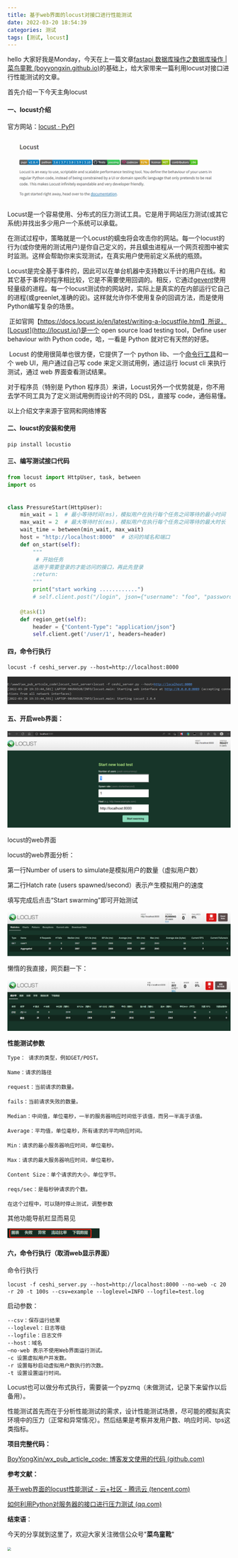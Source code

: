 ```yaml
---
title: 基于web界面的locust对接口进行性能测试
date: 2022-03-20 18:54:39
categories: 测试
tags: [测试, locust]
---
```


hello 大家好我是Monday，今天在上一篇文章[fastapi 数据库操作之数据库操作 | 菜鸟童靴 (boyyongxin.github.io)](https://boyyongxin.github.io/2022/03/19/fastapi数据库操作/#more)的基础上，给大家带来一篇利用locust对接口进行性能测试的文章。



<!--more-->

首先介绍一下今天主角locust

#### 一、locust介绍



官方网站：[locust · PyPI](https://pypi.org/project/locust/)

<img src="./基于web界面的locust对接口进行性能测试/1.jpg" style="zoom: 50%;" />

  Locust是一个容易使用、分布式的压力测试工具。它是用于网站压力测试(或其它系统)并找出多少用户一个系统可以承载。

在测试过程中，策略就是一个Locust的蠕虫将会攻击你的网站。每一个locust的行为(或你使用的测试用户)是你自己定义的，并且蠕虫进程从一个网页视图中被实时监测。这样会帮助你来实现测试，在真实用户使用前定义系统的瓶颈。

​    Locust是完全基于事件的，因此可以在单台机器中支持数以千计的用户在线。和其它基于事件的程序相比较，它是不需要使用回调的。相反，它通过[gevent](https://link.juejin.im?target=http%3A%2F%2Fwww.gevent.org%2F)使用轻量级的进程。每一个locust测试你的网站时，实际上是真实的在内部运行它自己的进程(或greenlet,准确的说)。这样就允许你不使用复杂的回调方法，而是使用Python编写复杂的场景。

​    正如官网【https://docs.locust.io/en/latest/writing-a-locustfile.html】所说，[Locust](http://locust.io/)是一个 open source load testing tool，Define user behaviour with Python code，哈，一看是 Python 就对它有天然的好感。

​    Locust 的使用很简单也很方便，它提供了一个 python lib、一个[命令行工具](https://cloud.tencent.com/product/cli?from=10680)和一个 web UI，用户通过自己写 code 来定义测试用例，通过运行 locust cli 来执行测试，通过 web 界面查看测试结果。

对于程序员（特别是 Python 程序员）来讲，Locust另外一个优势就是，你不用去学不同工具为了定义测试用例而设计的不同的 DSL，直接写 code，通俗易懂。

以上介绍文字来源于官网和网络博客

#### 二、loucst的安装和使用

```
pip install locustio
```

#### 三、编写测试接口代码

```python
from locust import HttpUser, task, between
import os


class PressureStart(HttpUser):
    min_wait = 1  # 最小等待时间(ms)，模拟用户在执行每个任务之间等待的最小时间
    max_wait = 2  # 最大等待时长(ms)，模拟用户在执行每个任务之间等待的最大时长
    wait_time = between(min_wait, max_wait)
    host = "http://localhost:8000"  # 访问的域名和端口
    def on_start(self):
        """
         # 开始任务
        适用于需要登录的才能访问的接口，再此先登录
        :return:
        """
        print("start working ............")
        # self.client.post("/login", json={"username": "foo", "password": "bar"})

    @task(1)
    def region_get(self):
        header = {"Content-Type": "application/json"}
        self.client.get('/user/1', headers=header)
```

#### 四，命令行执行

```
locust -f ceshi_server.py --host=http://localhost:8000

```

<img src="./基于web界面的locust对接口进行性能测试/2.jpg" style="zoom: 50%;" />

#### 五、开启web界面：

<img src="./基于web界面的locust对接口进行性能测试/3.jpg" style="zoom: 50%;" />

locust的web界面

locust的web界面分析：

第一行Number of users to simulate是模拟用户的数量（虚拟用户数）

第二行Hatch rate (users spawned/second）表示产生模拟用户的速度

填写完成后点击“Start swarming”即可开始测试

<img src="./基于web界面的locust对接口进行性能测试/5.jpg" style="zoom: 50%;" />

懒惰的我直接，网页翻一下：

<img src="./基于web界面的locust对接口进行性能测试/4.jpg" style="zoom: 50%;" />

**性能测试参数**

```
Type： 请求的类型，例如GET/POST。

Name：请求的路径

request：当前请求的数量。

fails：当前请求失败的数量。

Median：中间值，单位毫秒，一半的服务器响应时间低于该值，而另一半高于该值。

Average：平均值，单位毫秒，所有请求的平均响应时间。

Min：请求的最小服务器响应时间，单位毫秒。

Max：请求的最大服务器响应时间，单位毫秒。

Content Size：单个请求的大小，单位字节。

reqs/sec：是每秒钟请求的个数。

在这个过程中，可以随时停止测试，调整参数
```

其他功能导航栏显而易见

<img src="./基于web界面的locust对接口进行性能测试/6.jpg" style="zoom: 50%;" />

#### 六，命令行执行（取消web显示界面）

命令行执行

```
locust -f ceshi_server.py --host=http://localhost:8000 --no-web -c 20 -r 20 -t 100s --csv=example --loglevel=INFO --logfile=test.log
```

启动参数：

```
--csv：保存运行结果
--loglevel：日志等级
--logfile：日志文件
--host：域名
–no-web 表示不使用Web界面运行测试。
-c 设置虚拟用户并发数。
-r 设置每秒启动虚拟用户数执行的次数。
-t 设置设置运行时间。
```

Locust也可以做分布式执行，需要装一个pyzmq（未做测试，记录下来留作以后备用）。

性能测试首先而在于分析性能测试的需求，设计性能测试场景，尽可能的模拟真实环境中的压力（正常和异常情况）。然后结果是考察并发用户数、响应时间、tps这类指标。

**项目完整代码：**

[BoyYongXin/wx_pub_article_code: 博客发文使用的代码 (github.com)](https://github.com/BoyYongXin/wx_pub_artcole_code)

**参考文献：**

[基于web界面的locust性能测试 - 云+社区 - 腾讯云 (tencent.com)](https://cloud.tencent.com/developer/article/1516546?from=article.detail.1594240)

[如何利用Python对服务器的接口进行压力测试 (qq.com)](https://mp.weixin.qq.com/s/_FbeXmGDsBpEpSXUNZrRQA)

**结束语**：

​	今天的分享就到这里了，欢迎大家关注微信公众号"**菜鸟童靴**"

<img src="./基于web界面的locust对接口进行性能测试/微信.png" style="zoom: 50%;" />